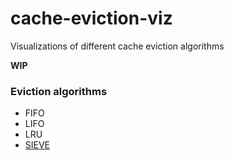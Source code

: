 # cache-eviction-viz
Visualizations of different cache eviction algorithms 

**WIP**

### Eviction algorithms
- FIFO
- LIFO
- LRU
- [SIEVE](https://cachemon.github.io/SIEVE-website/)
